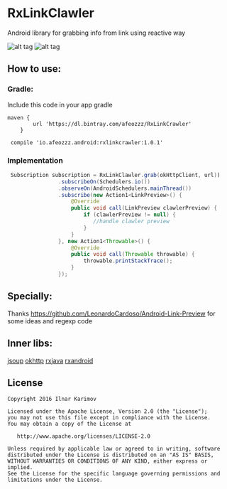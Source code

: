 # RxLinkClawler
Android library for grabbing info from link using reactive way

![alt tag](https://raw.githubusercontent.com/afeozzz/RxLinkClawler/master/images/0.jpg)
![alt tag](https://raw.githubusercontent.com/afeozzz/RxLinkClawler/master/images/1.jpg)

## How to use:
### Gradle:

Include this code in your app gradle

```
maven {
        url 'https://dl.bintray.com/afeozzz/RxLinkCrawler'
    }
    
 compile 'io.afeozzz.android:rxlinkcrawler:1.0.1'
```
    
### Implementation

```java
 Subscription subscription = RxLinkClawler.grab(okHttpClient, url))
                .subscribeOn(Schedulers.io())
                .observeOn(AndroidSchedulers.mainThread())
                .subscribe(new Action1<LinkPreview>() {
                    @Override
                    public void call(LinkPreview clawlerPreview) {
                        if (clawlerPreview != null) {
                           //handle clawler preview
                        }
                    }
                }, new Action1<Throwable>() {
                    @Override
                    public void call(Throwable throwable) {
                        throwable.printStackTrace();
                    }
                });
```

## Specially:

Thanks https://github.com/LeonardoCardoso/Android-Link-Preview for some ideas and regexp code

## Inner libs:
[jsoup](https://jsoup.org/)
[okhttp](https://github.com/square/okhttp)
[rxjava](https://github.com/ReactiveX/RxJava)
[rxandroid](https://github.com/ReactiveX/RxAndroid)

License
-------

    Copyright 2016 Ilnar Karimov

    Licensed under the Apache License, Version 2.0 (the "License");
    you may not use this file except in compliance with the License.
    You may obtain a copy of the License at

       http://www.apache.org/licenses/LICENSE-2.0

    Unless required by applicable law or agreed to in writing, software
    distributed under the License is distributed on an "AS IS" BASIS,
    WITHOUT WARRANTIES OR CONDITIONS OF ANY KIND, either express or implied.
    See the License for the specific language governing permissions and
    limitations under the License.
